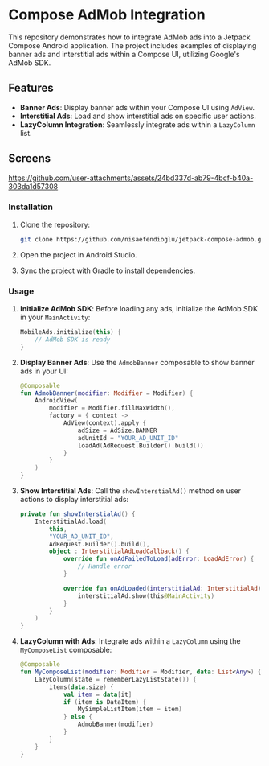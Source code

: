 
# Compose AdMob Integration

This repository demonstrates how to integrate AdMob ads into a Jetpack Compose Android application. The project includes examples of displaying banner ads and interstitial ads within a Compose UI, utilizing Google's AdMob SDK.

## Features

- **Banner Ads**: Display banner ads within your Compose UI using `AdView`.
- **Interstitial Ads**: Load and show interstitial ads on specific user actions.
- **LazyColumn Integration**: Seamlessly integrate ads within a `LazyColumn` list.

## Screens 

https://github.com/user-attachments/assets/24bd337d-ab79-4bcf-b40a-303da1d57308

### Installation

1. Clone the repository:

   ```bash
   git clone https://github.com/nisaefendioglu/jetpack-compose-admob.git
   ```

2. Open the project in Android Studio.

3. Sync the project with Gradle to install dependencies.

### Usage

1. **Initialize AdMob SDK**: Before loading any ads, initialize the AdMob SDK in your `MainActivity`:

   ```kotlin
   MobileAds.initialize(this) {
       // AdMob SDK is ready
   }
   ```

2. **Display Banner Ads**: Use the `AdmobBanner` composable to show banner ads in your UI:

   ```kotlin
   @Composable
   fun AdmobBanner(modifier: Modifier = Modifier) {
       AndroidView(
           modifier = Modifier.fillMaxWidth(),
           factory = { context ->
               AdView(context).apply {
                   adSize = AdSize.BANNER
                   adUnitId = "YOUR_AD_UNIT_ID"
                   loadAd(AdRequest.Builder().build())
               }
           }
       )
   }
   ```

3. **Show Interstitial Ads**: Call the `showInterstialAd()` method on user actions to display interstitial ads:

   ```kotlin
   private fun showInterstialAd() {
       InterstitialAd.load(
           this,
           "YOUR_AD_UNIT_ID",
           AdRequest.Builder().build(),
           object : InterstitialAdLoadCallback() {
               override fun onAdFailedToLoad(adError: LoadAdError) {
                   // Handle error
               }

               override fun onAdLoaded(interstitialAd: InterstitialAd) {
                   interstitialAd.show(this@MainActivity)
               }
           }
       )
   }
   ```

4. **LazyColumn with Ads**: Integrate ads within a `LazyColumn` using the `MyComposeList` composable:

   ```kotlin
   @Composable
   fun MyComposeList(modifier: Modifier = Modifier, data: List<Any>) {
       LazyColumn(state = rememberLazyListState()) {
           items(data.size) {
               val item = data[it]
               if (item is DataItem) {
                   MySimpleListItem(item = item)
               } else {
                   AdmobBanner(modifier)
               }
           }
       }
   }
   ```
